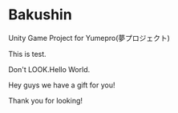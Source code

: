 # Bakushin
Unity Game Project for Yumepro(夢プロジェクト)

This is test. 

Don't LOOK.Hello World.





Hey guys we have a gift for you!

Thank you for looking!
